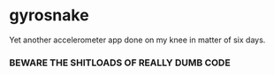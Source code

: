 # gyrosnake

Yet another accelerometer app done on my knee in matter of six days.

### **BEWARE THE SHITLOADS OF REALLY DUMB CODE**
